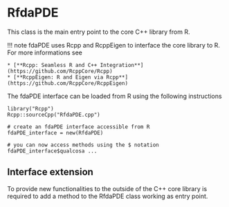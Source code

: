 # RfdaPDE

This class is the main entry point to the core C++ library from R. 

!!! note
	fdaPDE uses Rcpp and RcppEigen to interface the core library to R. For more informations see

	* [**Rcpp: Seamless R and C++ Integration**](https://github.com/RcppCore/Rcpp)
	* [**RcppEigen: R and Eigen via Rcpp**](https://github.com/RcppCore/RcppEigen)

The fdaPDE interface can be loaded from R using the following instructions

```
library("Rcpp")
Rcpp::sourceCpp("RfdaPDE.cpp")

# create an fdaPDE interface accessible from R
fdaPDE_interface = new(RfdaPDE)

# you can now access methods using the $ notation
fdaPDE_interface$qualcosa ...

```

## Interface extension

To provide new functionalities to the outside of the C++ core library is required to add a method to the RfdaPDE class working as entry point.
